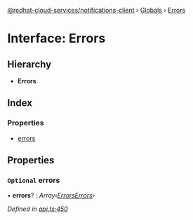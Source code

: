 [@redhat-cloud-services/notifications-client](../README.md) › [Globals](../globals.md) › [Errors](errors.md)

# Interface: Errors

## Hierarchy

* **Errors**

## Index

### Properties

* [errors](errors.md#optional-errors)

## Properties

### `Optional` errors

• **errors**? : *Array‹[ErrorsErrors](errorserrors.md)›*

*Defined in [api.ts:450](https://github.com/RedHatInsights/javascript-clients/blob/master/packages/hooks/api.ts#L450)*

